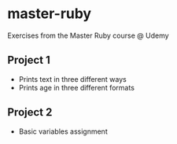 # master-ruby
Exercises from the Master Ruby course @ Udemy

## Project 1
* Prints text in three different ways
* Prints age in three different formats

## Project 2
* Basic variables assignment
